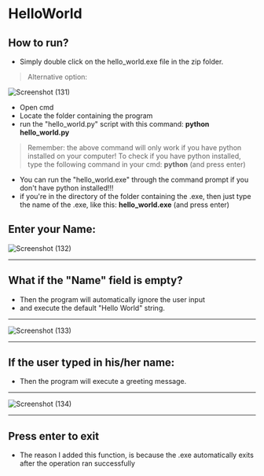 # HelloWorld

## How to run?
- Simply double click on the hello_world.exe file in the zip folder.
>Alternative option:

![Screenshot (131)](https://user-images.githubusercontent.com/81378094/121905524-880ff600-cd2a-11eb-8b69-6d605195140d.png)

- Open cmd
- Locate the folder containing the program
- run the "hello_world.py" script with this command: **python hello_world.py**
> Remember: the above command will only work if you have python installed on your computer!
> To check if you have python installed, type the following command in your cmd: **python** (and press enter)
- You can run the "hello_world.exe" through the command prompt if you don't have python installed!!!
- if you're in the directory of the folder containing the .exe, then just type the name of the .exe, like this: **hello_world.exe** (and press enter)

## Enter your Name:
![Screenshot (132)](https://user-images.githubusercontent.com/81378094/121896848-0b791980-cd22-11eb-88a1-418fcf78f1bb.png)

---
## What if the "Name" field is empty?
- Then the program will automatically ignore the user input
- and execute the default "Hello World" string.
---
![Screenshot (133)](https://user-images.githubusercontent.com/81378094/121896892-1633ae80-cd22-11eb-9bba-4f6f270486f8.png)

---
## If the user typed in his/her name:
- Then the program will execute a greeting message.
--- 
![Screenshot (134)](https://user-images.githubusercontent.com/81378094/121896904-1b90f900-cd22-11eb-8fb9-1bf14aff6fdf.png)

---
## Press enter to exit
- The reason I added this function, is because the .exe automatically exits after the operation ran successfully
